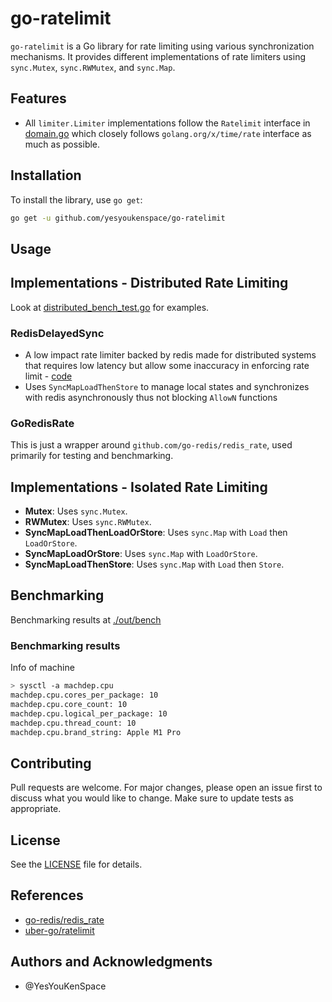 # go-ratelimit

`go-ratelimit` is a Go library for rate limiting using various synchronization mechanisms. It provides different implementations of rate limiters using `sync.Mutex`, `sync.RWMutex`, and `sync.Map`.

## Features
- All `limiter.Limiter` implementations follow the `Ratelimit` interface in [domain.go](./domain.go) which closely follows `golang.org/x/time/rate` interface as much as possible.

## Installation

To install the library, use `go get`:

```bash
go get -u github.com/yesyoukenspace/go-ratelimit
```

## Usage

## Implementations - Distributed Rate Limiting 
Look at [distributed_bench_test.go](v1/ratelimit/distributed_bench_test.go) for examples.

### **RedisDelayedSync**
- A low impact rate limiter backed by redis made for distributed systems that requires low latency but allow some inaccuracy in enforcing rate limit - [code](./v1/ratelimit/redis_delayed_sync.go)
- Uses `SyncMapLoadThenStore` to manage local states and synchronizes with redis asynchronously thus not blocking `AllowN` functions

### **GoRedisRate**
This is just a wrapper around `github.com/go-redis/redis_rate`, used primarily for testing and benchmarking.

## Implementations - Isolated Rate Limiting 
- **Mutex**: Uses `sync.Mutex`.
- **RWMutex**: Uses `sync.RWMutex`.
- **SyncMapLoadThenLoadOrStore**: Uses `sync.Map` with `Load` then `LoadOrStore`.
- **SyncMapLoadOrStore**: Uses `sync.Map` with `LoadOrStore`.
- **SyncMapLoadThenStore**: Uses `sync.Map` with `Load` then `Store`.

## Benchmarking
Benchmarking results at [./out/bench](./out/bench/)


### Benchmarking results
Info of machine 
```bash
> sysctl -a machdep.cpu
machdep.cpu.cores_per_package: 10
machdep.cpu.core_count: 10
machdep.cpu.logical_per_package: 10
machdep.cpu.thread_count: 10
machdep.cpu.brand_string: Apple M1 Pro
```

## Contributing

Pull requests are welcome. For major changes, please open an issue first to discuss what you would like to change. Make sure to update tests as appropriate.

## License

See the [LICENSE](LICENSE) file for details.

## References
- [go-redis/redis_rate](https://github.com/go-redis/redis_rate)
- [uber-go/ratelimit](https://github.com/uber-go/ratelimit)

## Authors and Acknowledgments
- @YesYouKenSpace



